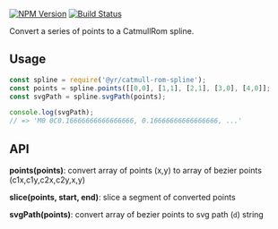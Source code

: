 [![NPM Version](https://img.shields.io/npm/v/@yr/catmull-rom-spline.svg?style=flat)](https://npmjs.org/package/@yr/catmull-rom-spline)
[![Build Status](https://img.shields.io/travis/YR/catmull-rom-spline.svg?style=flat)](https://travis-ci.org/YR/catmull-rom-spline?branch=master)

Convert a series of points to a CatmullRom spline.

## Usage

```js
const spline = require('@yr/catmull-rom-spline');
const points = spline.points([[0,0], [1,1], [2,1], [3,0], [4,0]];
const svgPath = spline.svgPath(points);

console.log(svgPath);
// => 'M0 0C0.16666666666666666, 0.16666666666666666, ...'
```

## API

**points(points)**: convert array of points (x,y) to array of bezier points (c1x,c1y,c2x,c2y,x,y)

**slice(points, start, end)**: slice a segment of converted points

**svgPath(points)**: convert array of bezier points to svg path (`d`) string